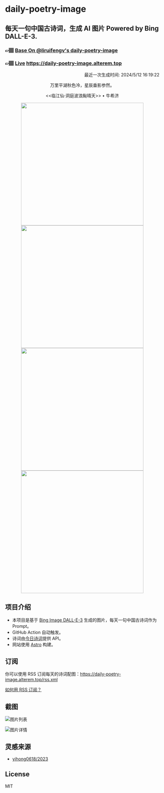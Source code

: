 
# daily-poetry-image

## 每天一句中国古诗词，生成 AI 图片 Powered by Bing DALL-E-3.

### 👉🏽 [Base On @liruifengv's daily-poetry-image](https://github.com/liruifengv/daily-poetry-image)

### 👉🏽 [Live](https://daily-poetry-image.alterem.top/) https://daily-poetry-image.alterem.top

<p align="right">
  最近一次生成时间: 2024/5/12 16:19:22
</p>
<p align="center">
万里平湖秋色冷，星辰垂影参然。
</p>
<p align="center">
<<临江仙·洞庭波浪颭晴天>> • 牛希济
</p>
<p align="center">
<img src="https://tse2.mm.bing.net/th/id/OIG2.Y2JtZk_vlFXGvAi9tuJD" height="400" width="400" />
<img src="https://tse4.mm.bing.net/th/id/OIG2.0PGIUU4xLkV60vdlgGpW" height="400" width="400" />
<img src="https://tse3.mm.bing.net/th/id/OIG2.ZaM2BHwGZ7VVGrwdHHxv" height="400" width="400" />
<img src="https://tse3.mm.bing.net/th/id/OIG2.uersjdN0q_6nXKYSqksr" height="400" width="400" />
</p>

## 项目介绍

-   本项目是基于 [Bing Image DALL-E-3](https://www.bing.com/images/create) 生成的图片，每天一句中国古诗词作为 Prompt。
-   GitHub Action 自动触发。
-   诗词由[今日诗词](https://www.jinrishici.com/)提供 API。
-   网站使用 [Astro](https://astro.build) 构建。

## 订阅

你可以使用 RSS 订阅每天的诗词配图：https://daily-poetry-image.alterem.top/rss.xml

[如何用 RSS 订阅？](https://zhuanlan.zhihu.com/p/55026716)

## 截图

![图片列表](./screenshots/Snipaste_2023-12-28_21-00-26.png)

![图片详情](./screenshots/Snipaste_2023-12-28_21-00-53.png)

## 灵感来源

-   [yihong0618/2023](https://github.com/yihong0618/2023)

## License

MIT
